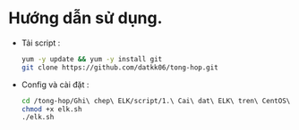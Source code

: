 # Hướng dẫn sử dụng.

- Tải script :

    ```sh
    yum -y update && yum -y install git
    git clone https://github.com/datkk06/tong-hop.git
    ```

- Config và cài đặt :

    ```sh
    cd /tong-hop/Ghi\ chep\ ELK/script/1.\ Cai\ dat\ ELK\ tren\ CentOS\ 7/
    chmod +x elk.sh
    ./elk.sh
    ```